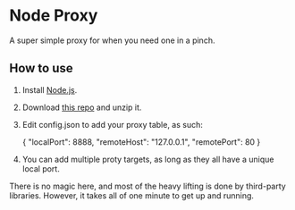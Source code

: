 # Node Proxy
A super simple proxy for when you need one in a pinch.

## How to use

1. Install [Node.js](http://nodejs.org/).
1. Download [this repo](https://github.com/catdad/node--proxy/archive/master.zip) and unzip it.
1. Edit config.json to add your proxy table, as such:

    {
        "localPort": 8888,
        "remoteHost": "127.0.0.1",
        "remotePort": 80
    }

1. You can add multiple proty targets, as long as they all have a unique local port.

There is no magic here, and most of the heavy lifting is done by third-party libraries. However, it takes all of one minute to get up and running.
